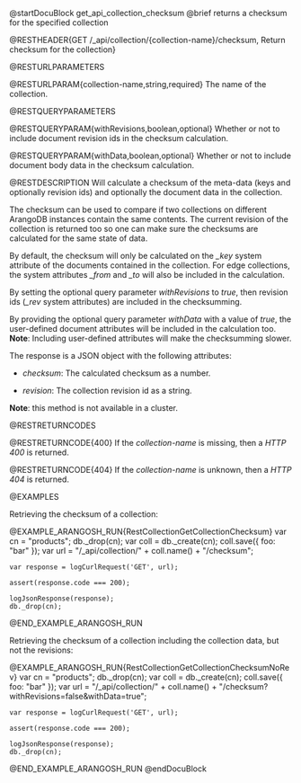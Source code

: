 
@startDocuBlock get_api_collection_checksum
@brief returns a checksum for the specified collection

@RESTHEADER{GET /_api/collection/{collection-name}/checksum, Return checksum for the collection}

@RESTURLPARAMETERS

@RESTURLPARAM{collection-name,string,required}
The name of the collection.

@RESTQUERYPARAMETERS

@RESTQUERYPARAM{withRevisions,boolean,optional}
Whether or not to include document revision ids in the checksum calculation.

@RESTQUERYPARAM{withData,boolean,optional}
Whether or not to include document body data in the checksum calculation.

@RESTDESCRIPTION
Will calculate a checksum of the meta-data (keys and optionally revision ids) and
optionally the document data in the collection.

The checksum can be used to compare if two collections on different ArangoDB
instances contain the same contents. The current revision of the collection is
returned too so one can make sure the checksums are calculated for the same
state of data.

By default, the checksum will only be calculated on the *_key* system attribute
of the documents contained in the collection. For edge collections, the system
attributes *_from* and *_to* will also be included in the calculation.

By setting the optional query parameter *withRevisions* to *true*, then revision
ids (*_rev* system attributes) are included in the checksumming.

By providing the optional query parameter *withData* with a value of *true*,
the user-defined document attributes will be included in the calculation too.
**Note**: Including user-defined attributes will make the checksumming slower.

The response is a JSON object with the following attributes:

- *checksum*: The calculated checksum as a number.

- *revision*: The collection revision id as a string.

**Note**: this method is not available in a cluster.

@RESTRETURNCODES

@RESTRETURNCODE{400}
If the *collection-name* is missing, then a *HTTP 400* is
returned.

@RESTRETURNCODE{404}
If the *collection-name* is unknown, then a *HTTP 404*
is returned.

@EXAMPLES

Retrieving the checksum of a collection:

@EXAMPLE_ARANGOSH_RUN{RestCollectionGetCollectionChecksum}
    var cn = "products";
    db._drop(cn);
    var coll = db._create(cn);
    coll.save({ foo: "bar" });
    var url = "/_api/collection/" + coll.name() + "/checksum";

    var response = logCurlRequest('GET', url);

    assert(response.code === 200);

    logJsonResponse(response);
    db._drop(cn);
@END_EXAMPLE_ARANGOSH_RUN

Retrieving the checksum of a collection including the collection data,
but not the revisions:

@EXAMPLE_ARANGOSH_RUN{RestCollectionGetCollectionChecksumNoRev}
    var cn = "products";
    db._drop(cn);
    var coll = db._create(cn);
    coll.save({ foo: "bar" });
    var url = "/_api/collection/" + coll.name() + "/checksum?withRevisions=false&withData=true";

    var response = logCurlRequest('GET', url);

    assert(response.code === 200);

    logJsonResponse(response);
    db._drop(cn);
@END_EXAMPLE_ARANGOSH_RUN
@endDocuBlock

